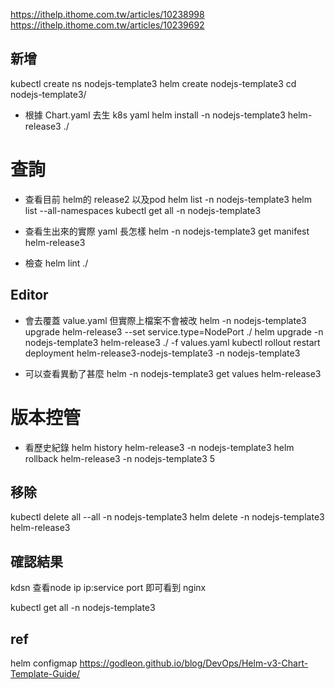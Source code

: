 https://ithelp.ithome.com.tw/articles/10238998
https://ithelp.ithome.com.tw/articles/10239692


## 新增
kubectl create ns nodejs-template3
helm create nodejs-template3
cd nodejs-template3/

* 根據 Chart.yaml 去生 k8s yaml
helm install -n nodejs-template3 helm-release3 ./

# 查詢
* 查看目前 helm的 release2 以及pod
helm list -n nodejs-template3
helm list --all-namespaces
kubectl get all -n nodejs-template3

* 查看生出來的實際 yaml 長怎樣
helm -n nodejs-template3 get manifest helm-release3

* 檢查
helm lint ./

## Editor
* 會去覆蓋 value.yaml 但實際上檔案不會被改
helm -n nodejs-template3 upgrade helm-release3 --set service.type=NodePort ./
helm upgrade -n nodejs-template3 helm-release3 ./ -f values.yaml
kubectl rollout restart deployment helm-release3-nodejs-template3 -n nodejs-template3

* 可以查看異動了甚麼
helm -n nodejs-template3 get values helm-release3


# 版本控管
* 看歷史紀錄
helm history helm-release3 -n nodejs-template3
helm rollback helm-release3 -n nodejs-template3 5

## 移除
kubectl delete all --all -n nodejs-template3
helm delete -n nodejs-template3 helm-release3

## 確認結果
kdsn 查看node ip
ip:service port 即可看到 nginx



kubectl get all -n nodejs-template3

## ref
helm configmap
https://godleon.github.io/blog/DevOps/Helm-v3-Chart-Template-Guide/